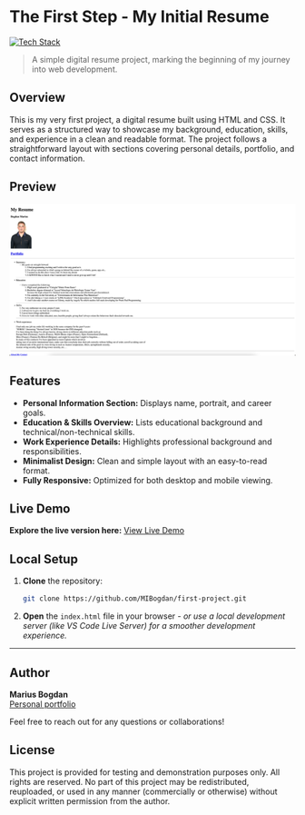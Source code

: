 # The First Step - My Initial Resume


[![Tech Stack](https://img.shields.io/badge/HTML%20%7C%20CSS-black?style=flat-square)](#)


> A simple digital resume project, marking the beginning of my journey into web development.

## Overview
This is my very first project, a digital resume built using HTML and CSS. It serves as a structured way to showcase my background, education, skills, and experience in a clean and readable format. The project follows a straightforward layout with sections covering personal details, portfolio, and contact information.

## Preview

<p align="center">
  <img src="preview.png" alt="Project Preview" width="600">
</p>

## Features
- **Personal Information Section:** Displays name, portrait, and career goals. 
- **Education & Skills Overview:** Lists educational background and technical/non-technical skills. 
- **Work Experience Details:** Highlights professional background and responsibilities. 
- **Minimalist Design:** Clean and simple layout with an easy-to-read format. 
- **Fully Responsive:** Optimized for both desktop and mobile viewing.


## Live Demo
**Explore the live version here:** [View Live Demo](https://marius-bogdan.com/projects/first-project/)

## Local Setup
1. **Clone** the repository:
   ```bash
   git clone https://github.com/MIBogdan/first-project.git
   ```
2. **Open** the `index.html` file in your browser
   *- or use a local development server (like VS Code Live Server) for a smoother development experience.*


---

## Author
**Marius Bogdan**  
[Personal portfolio](https://marius-bogdan.com/)

Feel free to reach out for any questions or collaborations!

## License

This project is provided for testing and demonstration purposes only. All rights are reserved. No part of this project may be redistributed, reuploaded, or used in any manner (commercially or otherwise) without explicit written permission from the author.


